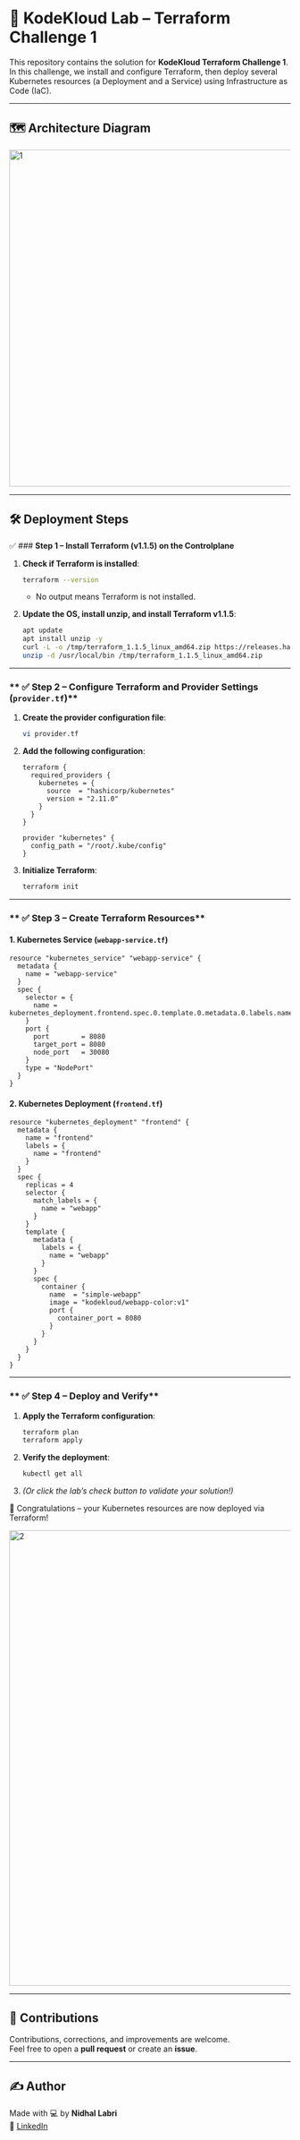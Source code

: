 # 🚀 KodeKloud Lab – Terraform Challenge 1  

This repository contains the solution for **KodeKloud Terraform Challenge 1**.  
In this challenge, we install and configure Terraform, then deploy several Kubernetes resources (a Deployment and a Service) using Infrastructure as Code (IaC).  

---

## 🗺️ Architecture Diagram  

<img width="854" height="602" alt="1" src="https://github.com/user-attachments/assets/4871252b-08d2-4062-9751-0ec8f3ef8e72" />

---

## 🛠️ Deployment Steps  

✅ ### **Step 1 – Install Terraform (v1.1.5) on the Controlplane**  

1. **Check if Terraform is installed**:  
   ```bash
   terraform --version
   ```
   - No output means Terraform is not installed.  

2. **Update the OS, install unzip, and install Terraform v1.1.5**:  
   ```bash
   apt update
   apt install unzip -y
   curl -L -o /tmp/terraform_1.1.5_linux_amd64.zip https://releases.hashicorp.com/terraform/1.1.5/terraform_1.1.5_linux_amd64.zip
   unzip -d /usr/local/bin /tmp/terraform_1.1.5_linux_amd64.zip
   ```

---

### ** ✅ Step 2 – Configure Terraform and Provider Settings (`provider.tf`)**  

1. **Create the provider configuration file**:  
   ```bash
   vi provider.tf
   ```

2. **Add the following configuration**:  
   ```hcl
   terraform {
     required_providers {
       kubernetes = {
         source  = "hashicorp/kubernetes"
         version = "2.11.0"
       }
     }
   }

   provider "kubernetes" {
     config_path = "/root/.kube/config"
   }
   ```

3. **Initialize Terraform**:  
   ```bash
   terraform init
   ```

---

### ** ✅ Step 3 – Create Terraform Resources**  

#### 1. **Kubernetes Service (`webapp-service.tf`)**  
```hcl
resource "kubernetes_service" "webapp-service" {
  metadata {
    name = "webapp-service"
  }
  spec {
    selector = {
      name = kubernetes_deployment.frontend.spec.0.template.0.metadata.0.labels.name
    }
    port {
      port        = 8080
      target_port = 8080
      node_port   = 30080
    }
    type = "NodePort"
  }
}
```

#### 2. **Kubernetes Deployment (`frontend.tf`)**  
```hcl
resource "kubernetes_deployment" "frontend" {
  metadata {
    name = "frontend"
    labels = {
      name = "frontend"
    }
  }
  spec {
    replicas = 4
    selector {
      match_labels = {
        name = "webapp"
      }
    }
    template {
      metadata {
        labels = {
          name = "webapp"
        }
      }
      spec {
        container {
          name  = "simple-webapp"
          image = "kodekloud/webapp-color:v1"
          port {
            container_port = 8080
          }
        }
      }
    }
  }
}
```

---

### ** ✅ Step 4 – Deploy and Verify**  

1. **Apply the Terraform configuration**:  
   ```bash
   terraform plan
   terraform apply
   ```

2. **Verify the deployment**:  
   ```bash
   kubectl get all
   ```

3. *(Or click the lab’s check button to validate your solution!)*  

🎉 Congratulations – your Kubernetes resources are now deployed via Terraform!  

<img width="1919" height="814" alt="2" src="https://github.com/user-attachments/assets/1f3ed5a4-91ca-43d9-96e0-2857900c0c9b" />

---

## 🧠 Contributions  
Contributions, corrections, and improvements are welcome.  
Feel free to open a **pull request** or create an **issue**.  

---

## ✍️ Author  
Made with 💻 by **Nidhal Labri**  
🔗 [LinkedIn](https://www.linkedin.com/in/nidhal-labri/)  
